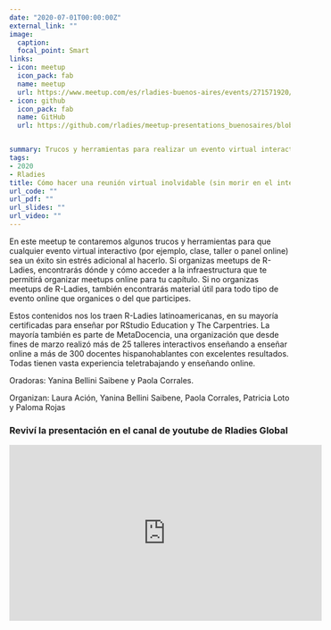 ```yaml
---
date: "2020-07-01T00:00:00Z"
external_link: ""
image:
  caption:
  focal_point: Smart
links:
- icon: meetup
  icon_pack: fab
  name: meetup
  url: https://www.meetup.com/es/rladies-buenos-aires/events/271571920/
- icon: github
  icon_pack: fab
  name: GitHub
  url: https://github.com/rladies/meetup-presentations_buenosaires/blob/master/README.md


summary: Trucos y herramientas para realizar un evento virtual interactivo
tags:
- 2020
- Rladies
title: Cómo hacer una reunión virtual inolvidable (sin morir en el intento)
url_code: ""
url_pdf: ""
url_slides: ""
url_video: ""
---
```


En este meetup te contaremos algunos trucos y herramientas para que cualquier evento virtual interactivo (por ejemplo, clase, taller o panel online) sea un éxito sin estrés adicional al hacerlo. Si organizas meetups de R-Ladies, encontrarás dónde y cómo acceder a la infraestructura que te permitirá organizar meetups online para tu capítulo. Si no organizas meetups de R-Ladies, también encontrarás material útil para todo tipo de evento online que organices o del que participes.

Estos contenidos nos los traen R-Ladies latinoamericanas, en su mayoría certificadas para enseñar por RStudio Education y The Carpentries. La mayoría también es parte de MetaDocencia, una organización que desde fines de marzo realizó más de 25 talleres interactivos enseñando a enseñar online a más de 300 docentes hispanohablantes con excelentes resultados. Todas tienen vasta experiencia teletrabajando y enseñando online.

Oradoras: Yanina Bellini Saibene y Paola Corrales.

Organizan: Laura Ación, Yanina Bellini Saibene, Paola Corrales, Patricia Loto y Paloma Rojas

### Reviví la presentación en el canal de youtube de Rladies Global

<iframe width="560" height="315" src="https://www.youtube.com/embed/lZICjcX7O0U" title="YouTube video player" frameborder="0" allow="accelerometer; autoplay; clipboard-write; encrypted-media; gyroscope; picture-in-picture" allowfullscreen></iframe>
